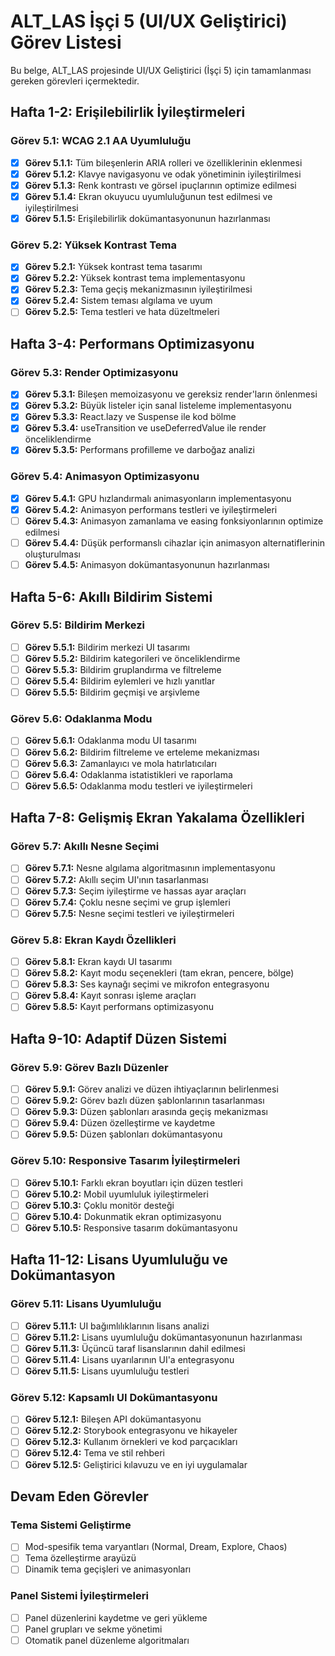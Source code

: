 # ALT_LAS İşçi 5 (UI/UX Geliştirici) Görev Listesi

Bu belge, ALT_LAS projesinde UI/UX Geliştirici (İşçi 5) için tamamlanması gereken görevleri içermektedir.

## Hafta 1-2: Erişilebilirlik İyileştirmeleri

### Görev 5.1: WCAG 2.1 AA Uyumluluğu
- [x] **Görev 5.1.1:** Tüm bileşenlerin ARIA rolleri ve özelliklerinin eklenmesi
- [x] **Görev 5.1.2:** Klavye navigasyonu ve odak yönetiminin iyileştirilmesi
- [x] **Görev 5.1.3:** Renk kontrastı ve görsel ipuçlarının optimize edilmesi
- [x] **Görev 5.1.4:** Ekran okuyucu uyumluluğunun test edilmesi ve iyileştirilmesi
- [x] **Görev 5.1.5:** Erişilebilirlik dokümantasyonunun hazırlanması

### Görev 5.2: Yüksek Kontrast Tema
- [x] **Görev 5.2.1:** Yüksek kontrast tema tasarımı
- [x] **Görev 5.2.2:** Yüksek kontrast tema implementasyonu
- [x] **Görev 5.2.3:** Tema geçiş mekanizmasının iyileştirilmesi
- [x] **Görev 5.2.4:** Sistem teması algılama ve uyum
- [ ] **Görev 5.2.5:** Tema testleri ve hata düzeltmeleri

## Hafta 3-4: Performans Optimizasyonu

### Görev 5.3: Render Optimizasyonu
- [x] **Görev 5.3.1:** Bileşen memoizasyonu ve gereksiz render'ların önlenmesi
- [x] **Görev 5.3.2:** Büyük listeler için sanal listeleme implementasyonu
- [x] **Görev 5.3.3:** React.lazy ve Suspense ile kod bölme
- [x] **Görev 5.3.4:** useTransition ve useDeferredValue ile render önceliklendirme
- [x] **Görev 5.3.5:** Performans profilleme ve darboğaz analizi

### Görev 5.4: Animasyon Optimizasyonu
- [x] **Görev 5.4.1:** GPU hızlandırmalı animasyonların implementasyonu
- [x] **Görev 5.4.2:** Animasyon performans testleri ve iyileştirmeleri
- [ ] **Görev 5.4.3:** Animasyon zamanlama ve easing fonksiyonlarının optimize edilmesi
- [ ] **Görev 5.4.4:** Düşük performanslı cihazlar için animasyon alternatiflerinin oluşturulması
- [ ] **Görev 5.4.5:** Animasyon dokümantasyonunun hazırlanması

## Hafta 5-6: Akıllı Bildirim Sistemi

### Görev 5.5: Bildirim Merkezi
- [ ] **Görev 5.5.1:** Bildirim merkezi UI tasarımı
- [ ] **Görev 5.5.2:** Bildirim kategorileri ve önceliklendirme
- [ ] **Görev 5.5.3:** Bildirim gruplandırma ve filtreleme
- [ ] **Görev 5.5.4:** Bildirim eylemleri ve hızlı yanıtlar
- [ ] **Görev 5.5.5:** Bildirim geçmişi ve arşivleme

### Görev 5.6: Odaklanma Modu
- [ ] **Görev 5.6.1:** Odaklanma modu UI tasarımı
- [ ] **Görev 5.6.2:** Bildirim filtreleme ve erteleme mekanizması
- [ ] **Görev 5.6.3:** Zamanlayıcı ve mola hatırlatıcıları
- [ ] **Görev 5.6.4:** Odaklanma istatistikleri ve raporlama
- [ ] **Görev 5.6.5:** Odaklanma modu testleri ve iyileştirmeleri

## Hafta 7-8: Gelişmiş Ekran Yakalama Özellikleri

### Görev 5.7: Akıllı Nesne Seçimi
- [ ] **Görev 5.7.1:** Nesne algılama algoritmasının implementasyonu
- [ ] **Görev 5.7.2:** Akıllı seçim UI'ının tasarlanması
- [ ] **Görev 5.7.3:** Seçim iyileştirme ve hassas ayar araçları
- [ ] **Görev 5.7.4:** Çoklu nesne seçimi ve grup işlemleri
- [ ] **Görev 5.7.5:** Nesne seçimi testleri ve iyileştirmeleri

### Görev 5.8: Ekran Kaydı Özellikleri
- [ ] **Görev 5.8.1:** Ekran kaydı UI tasarımı
- [ ] **Görev 5.8.2:** Kayıt modu seçenekleri (tam ekran, pencere, bölge)
- [ ] **Görev 5.8.3:** Ses kaynağı seçimi ve mikrofon entegrasyonu
- [ ] **Görev 5.8.4:** Kayıt sonrası işleme araçları
- [ ] **Görev 5.8.5:** Kayıt performans optimizasyonu

## Hafta 9-10: Adaptif Düzen Sistemi

### Görev 5.9: Görev Bazlı Düzenler
- [ ] **Görev 5.9.1:** Görev analizi ve düzen ihtiyaçlarının belirlenmesi
- [ ] **Görev 5.9.2:** Görev bazlı düzen şablonlarının tasarlanması
- [ ] **Görev 5.9.3:** Düzen şablonları arasında geçiş mekanizması
- [ ] **Görev 5.9.4:** Düzen özelleştirme ve kaydetme
- [ ] **Görev 5.9.5:** Düzen şablonları dokümantasyonu

### Görev 5.10: Responsive Tasarım İyileştirmeleri
- [ ] **Görev 5.10.1:** Farklı ekran boyutları için düzen testleri
- [ ] **Görev 5.10.2:** Mobil uyumluluk iyileştirmeleri
- [ ] **Görev 5.10.3:** Çoklu monitör desteği
- [ ] **Görev 5.10.4:** Dokunmatik ekran optimizasyonu
- [ ] **Görev 5.10.5:** Responsive tasarım dokümantasyonu

## Hafta 11-12: Lisans Uyumluluğu ve Dokümantasyon

### Görev 5.11: Lisans Uyumluluğu
- [ ] **Görev 5.11.1:** UI bağımlılıklarının lisans analizi
- [ ] **Görev 5.11.2:** Lisans uyumluluğu dokümantasyonunun hazırlanması
- [ ] **Görev 5.11.3:** Üçüncü taraf lisanslarının dahil edilmesi
- [ ] **Görev 5.11.4:** Lisans uyarılarının UI'a entegrasyonu
- [ ] **Görev 5.11.5:** Lisans uyumluluğu testleri

### Görev 5.12: Kapsamlı UI Dokümantasyonu
- [ ] **Görev 5.12.1:** Bileşen API dokümantasyonu
- [ ] **Görev 5.12.2:** Storybook entegrasyonu ve hikayeler
- [ ] **Görev 5.12.3:** Kullanım örnekleri ve kod parçacıkları
- [ ] **Görev 5.12.4:** Tema ve stil rehberi
- [ ] **Görev 5.12.5:** Geliştirici kılavuzu ve en iyi uygulamalar

## Devam Eden Görevler

### Tema Sistemi Geliştirme
- [ ] Mod-spesifik tema varyantları (Normal, Dream, Explore, Chaos)
- [ ] Tema özelleştirme arayüzü
- [ ] Dinamik tema geçişleri ve animasyonları

### Panel Sistemi İyileştirmeleri
- [ ] Panel düzenlerini kaydetme ve geri yükleme
- [ ] Panel grupları ve sekme yönetimi
- [ ] Otomatik panel düzenleme algoritmaları
